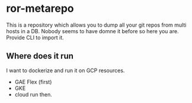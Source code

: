 # ror-metarepo
This is a repository which allows you to dump all your git repos from multi hosts in a DB. Nobody seems to have domne it before so here you are. Provide CLI to import it.

## Where does it run

I want to dockerize and run it on GCP resources.

* GAE Flex (first)
* GKE
* cloud run then.